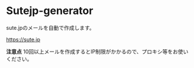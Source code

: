 # Sutejp-generator
sute.jpのメールを自動で作成します。

https://sute.jp

__注意点__
10回以上メールを作成するとIP制限がかかるので、プロキシ等をお使いください。
